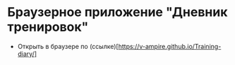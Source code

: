 # Браузерное приложение "Дневник тренировок"

- Открыть в браузере по (ссылке)[https://v-ampire.github.io/Training-diary/]
